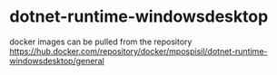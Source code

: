# dotnet-runtime-windowsdesktop

docker images can be pulled from the repository
https://hub.docker.com/repository/docker/mpospisil/dotnet-runtime-windowsdesktop/general
